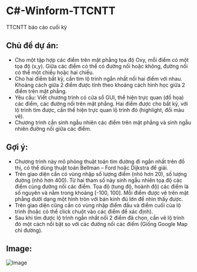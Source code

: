 # C#-Winform-TTCNTT
TTCNTT báo cáo cuối kỳ

## Chủ đề dự án:

- Cho một tập hợp các điểm trên mặt phẳng tọa độ Oxy, mỗi điểm có một tọa độ (x,y). Giữa các điểm có thể có đường nối hoặc không, đường nối có thể một chiều hoặc hai chiều.
- Cho hai điểm bất kỳ, cần tìm lộ trình ngắn nhất nối hai điểm với nhau. Khoảng cách giữa 2 điểm được tính theo khoảng cách hình học giữa 2 điểm trên mặt phẳng.
- Yêu cầu: Viết chương trình có cửa sổ GUI, thể hiện trực quan (đồ họa) các điểm, các đường nối trên mặt phẳng.
Hai điểm được cho bất kỳ, với lộ trình tìm được, cần thể hiện trực quan lộ trình đó (highlight, đổi màu vẽ).
- Chương trình cần sinh ngẫu nhiên các điểm trên mặt phẳng và sinh ngẫu nhiên đường nối giữa các điểm.

## Gợi ý:

- Chương trình này mô phỏng thuật toán tìm đường đi ngắn nhất trên đồ thị, có thể dùng thuật toán Bellman – Ford hoặc Dijkstra để giải.
- Trên giao diện cần có vùng nhập số lượng điểm (nhỏ hơn 20), số lượng đường (nhỏ hơn 400). Từ hai tham số này sinh ngẫu nhiên tọa độ các điểm cùng đường nối các điểm. Tọa độ (tung độ, hoành độ) các điểm là số nguyên và nằm trong khoảng [-100, 100]. Mỗi điểm được vẽ trên mặt phẳng dưới dạng một hình tròn với bán kính đủ lớn để nhìn thấy được.
- Trên giao diện cũng cần có vùng nhập điểm đầu và điểm cuối của lộ trình (hoặc có thể click chuột vào các điểm để xác định).
- Sau khi tìm được lộ trình ngắn nhất nối 2 điểm đã chọn, cần vẽ lộ trình đó một cách nổi bật so với các đường nối các điểm (Giống Google Map chỉ đường).

## Image:

![Image](https://i.imgur.com/zpTsHzu.png)